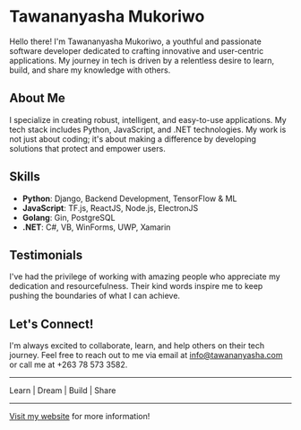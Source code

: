 # Tawananyasha Mukoriwo

Hello there! I'm Tawananyasha Mukoriwo, a youthful and passionate software developer dedicated to crafting innovative and user-centric applications. My journey in tech is driven by a relentless desire to learn, build, and share my knowledge with others.

## About Me
I specialize in creating robust, intelligent, and easy-to-use applications. My tech stack includes Python, JavaScript, and .NET technologies. My work is not just about coding; it's about making a difference by developing solutions that protect and empower users.

## Skills
- **Python**: Django, Backend Development, TensorFlow & ML
- **JavaScript**: TF.js, ReactJS, Node.js, ElectronJS
- **Golang**: Gin, PostgreSQL
- **.NET**: C#, VB, WinForms, UWP, Xamarin

## Testimonials
I've had the privilege of working with amazing people who appreciate my dedication and resourcefulness. Their kind words inspire me to keep pushing the boundaries of what I can achieve.

## Let's Connect!
I'm always excited to collaborate, learn, and help others on their tech journey. Feel free to reach out to me via email at info@tawananyasha.com or call me at +263 78 573 3582.

---

Learn | Dream | Build | Share

---

[Visit my website](https://tawananyasha.com/) for more information!
<!---
TawanaState/TawanaState is a ✨ special ✨ repository because its `README.md` (this file) appears on your GitHub profile.
You can click the Preview link to take a look at your changes.
--->
